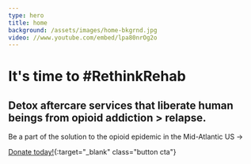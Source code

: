 ```yaml
---
type: hero
title: home
background: /assets/images/home-bkgrnd.jpg
video: //www.youtube.com/embed/lpa80nrOg2o
---
```

# It's time to <span class="emphasized-header">#RethinkRehab</span>

## Detox aftercare services that liberate human beings from opioid addiction > relapse.

Be a part of the solution to the opioid epidemic in the Mid-Atlantic US &rarr;

[Donate today!](https://seekhealing.kindful.com){:target="_blank" class="button cta"}
